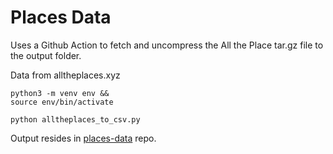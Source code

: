 # Places Data

Uses a Github Action to fetch and uncompress the All the Place tar.gz file to the output folder.

Data from alltheplaces.xyz

	python3 -m venv env &&
	source env/bin/activate

	python alltheplaces_to_csv.py

Output resides in [places-data](https://github.com/ModelEarth/places-data) repo.
